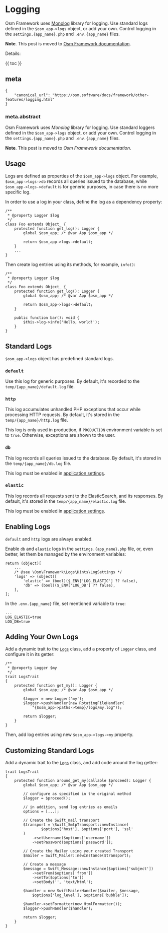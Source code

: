 # Logging

Osm Framework uses [Monolog](https://github.com/Seldaek/monolog/blob/main/doc/01-usage.md) library for logging. Use standard logs defined in the `$osm_app->logs` object, or add your own. Control logging in the `settings.{app_name}.php` and `.env.{app_name}` files.  

**Note**. This post is moved to [Osm Framework documentation](https://osm.software/docs/framework/other-features/logging.html).

Details:

{{ toc }}

## meta

    {
        "canonical_url": "https://osm.software/docs/framework/other-features/logging.html"
    }

### meta.abstract

Osm Framework uses *Monolog* library for logging. Use standard loggers defined in the `$osm_app->logs` object, or add your own. Control logging in the `settings.{app_name}.php` and `.env.{app_name}` files.  

**Note**. This post is moved to *Osm Framework documentation*.

## Usage
 
Logs are defined as properties of the `$osm_app->logs` object. For example, `$osm_app->logs->db` records all queries issued to the database, while `$osm_app->logs->default` is for generic purposes, in case there is no more specific log.   

In order to use a log in your class, define the log as a dependency property:

    /**
     * @property Logger $log
     */
    class Foo extends Object_ {
        protected function get_log(): Logger {
            global $osm_app; /* @var App $osm_app */
            
            return $osm_app->logs->default;        
        }
        ...
    }

Then create log entries using its methods, for example, `info()`:

    /**
     * @property Logger $log
     */
    class Foo extends Object_ {
        protected function get_log(): Logger {
            global $osm_app; /* @var App $osm_app */
            
            return $osm_app->logs->default;        
        }
        
        public function bar(): void {
            $this->log->info('Hello, world!');        
        }
    }

## Standard Logs

`$osm_app->logs` object has predefined standard logs.

### `default`

Use this log for generic purposes. By default, it's recorded to the `temp/{app_name}/default.log` file.

### `http`

This log accumulates unhandled PHP exceptions that occur while processing HTTP requests. By default, it's stored in the `temp/{app_name}/http.log` file.

This log is only used in production, if `PRODUCTION` environment variable is set to `true`. Otherwise, exceptions are shown to the user.

### `db`

This log records all queries issued to the database. By default, it's stored in
the `temp/{app_name}/db.log` file.

This log must be enabled in [application settings](#settings).

### `elastic`

This log records all requests sent to the ElasticSearch, and its responses. By default, it's stored in the `temp/{app_name}/elastic.log` file.

This log must be enabled in [application settings](#settings).

## Enabling Logs   

`default` and `http` logs are always enabled.

Enable `db` and `elastic` logs in the `settings.{app_name}.php` file, or, even better, let them be managed by the environment variables:

    return (object)[
        ...
        /* @see \Osm\Framework\Logs\Hints\LogSettings */
        'logs' => (object)[
            'elastic' => (bool)($_ENV['LOG_ELASTIC'] ?? false),
            'db' => (bool)($_ENV['LOG_DB'] ?? false),
        ],
    ];
    
In the `.env.{app_name}` file, set mentioned variable to `true`:

    ...
    LOG_ELASTIC=true
    LOG_DB=true

## Adding Your Own Logs

Add a dynamic trait to the [`Logs`](https://github.com/osmphp/framework/blob/HEAD/src/Logs/Logs.php) class, add a property of `Logger` class, and configure it in its getter:

    /**
     * @property Logger $my
     */
    trait LogsTrait
    {
        protected function get_my(): Logger {
            global $osm_app; /* @var App $osm_app */
    
            $logger = new Logger('my');
            $logger->pushHandler(new RotatingFileHandler(
                "{$osm_app->paths->temp}/logs/my.log"));
    
            return $logger;
        }
    }

Then, add log entries using new `$osm_app->logs->my` property.
 
## Customizing Standard Logs

Add a dynamic trait to the [`Logs`](https://github.com/osmphp/framework/blob/HEAD/src/Logs/Logs.php) class, and add code around the log getter:

    trait LogsTrait
    {
        protected function around_get_my(callable $proceed): Logger {
            global $osm_app; /* @var App $osm_app */
    
            // configure as specified in the original method
            $logger = $proceed();

            // in addition, send log entries as emails
            options = [...];

            // Create the Swift_mail transport
            $transport = \Swift_SmtpTransport::newInstance(
                    $options['host'], $options['port'], 'ssl'
            )
                ->setUsername($options['username'])
                ->setPassword($options['password']);

            // Create the Mailer using your created Transport
            $mailer = Swift_Mailer::newInstance($transport);

            // Create a message
            $message = Swift_Message::newInstance($options['subject'])
                ->setFrom($options['from'])
                ->setTo($options['to'])
                ->setBody('', 'text/html');

            $handler = new SwiftMailerHandler($mailer, $message, 
                $options['log_level'], $options['bubble']);

            $handler->setFormatter(new HtmlFormatter());
            $logger->pushHandler($handler);
    
            return $logger;
        }
    }
